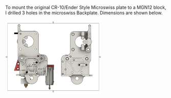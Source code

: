 To mount the original CR-10/Ender Style Microswiss plate to a MGN12 block, I drilled 3 holes in the microswiss Backplate. 
Dimensions are shown below. 

<img src="Linear Rail Mount/LinearRail Adaptor Holes v1.pdf" width="300" />
